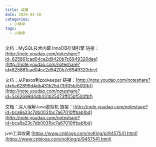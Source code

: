 ```yaml
---
title: 收藏
date: 2020-03-20
categories:
  - 小确幸
tags:
  - 小确幸
---
```

文档：MySQL技术内幕 InnoDB存储引擎
链接：[http://note.youdao.com/noteshare?id=825861cad04ce2d9420b7c6949320dee](http://note.youdao.com/noteshare?id=825861cad04ce2d9420b7c6949320dee)


文档：从Paxos到zookeeper
链接：[http://note.youdao.com/noteshare?id=5c62699d4db431b25d73ff05bf500fbf](http://note.youdao.com/noteshare?id=5c62699d4db431b25d73ff05bf500fbf)

文档：深入理解Java虚拟机
链接：[http://note.youdao.com/noteshare?id=bca9a23c7db0031bc7a67010ffbab1bd](http://note.youdao.com/noteshare?id=bca9a23c7db0031bc7a67010ffbab1bd)



jvm工具收藏
[https://www.cnblogs.com/noKing/p/9457541.html](https://www.cnblogs.com/noKing/p/9457541.html)

